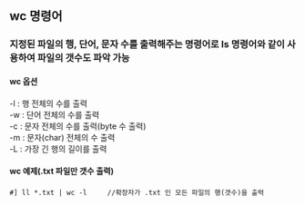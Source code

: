 ## wc 명령어
### 지정된 파일의 행, 단어, 문자 수를 출력해주는 명령어로 ls 명령어와 같이 사용하여 파일의 갯수도 파악 가능

#### wc 옵션  
-l : 행 전체의 수를 출력  
-w : 단어 전체의 수를 출력  
-c : 문자 전체의 수를 출력(byte 수 출력)  
-m : 문자(char) 전체의 수 출력  
-L : 가장 긴 행의 길이를 출력  

#### wc 예제(.txt 파일만 갯수 출력)
```
#] ll *.txt | wc -l     //확장자가 .txt 인 모든 파일의 행(갯수)을 출력
```

